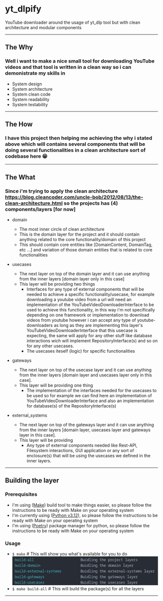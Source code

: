 # yt_dlpify

YouTube downloader around the usage of yt_dlp tool but with clean architecture and modular components

---

## The Why

### Well i want to make a nice small tool for downloading YouTube videos and that tool is written in a clean way so i can demonistrate my skills in

- System design
- System architecture
- System clean code
- System readability
- System testability

---

## The How

### I have this project then helping me achieving the why i stated above which will contains several components that will be doing several functionalities in a clean architecture sort of codebase here 😁

---

## The What

### Since i'm trying to apply the clean architecture <https://blog.cleancoder.com/uncle-bob/2012/08/13/the-clean-architecture.html> so the projects has (4) components/layers [for now]

- domain
  - The most inner circle of clean architecture
  - This is the domain layer for the project and it should contain anything related to the core functionality/domain of this project
  - This should contain core entities like [DomainContent, DomainTag, etc ...] and variation of those domain entities that is related to core functionalities
- usecases
  - The next layer on top of the domain layer and it can use anything from the inner layers [domain layer only in this case]
  - This layer will be providing two things
    - Interfaces for any type of external components that will be needed to achieve a specific functionality/usecase, for example downloading a youtube video from a url will need an implementation of the YouTubeVideoDownloaderInterface to be used to achieve this functionality, in this way i'm not specifically depending on one framework or implementation to download videos from youtube however i can accept any type of youtube-downloaders as long as they are implementing this layer's YouTubeVideoDownloaderInterface that this usecase is expecting, the same will apply for any other stuff like database interactions wich will implement RepositoryInterface(s) and so on for any other usecases.
    - The usecases iteself (logic) for specific functionalities

- gateways
  - The next layer on top of the usecase layer and it can use anything from the inner layers [domain layer and usecases layer only in this case].
  - This layer will be providing one thing
    - The implementation of the interfaces needed for the usecases to be used so for example we can find here an implementation of YouTubeVideoDownloaderInterface and also an implementation for database(s) of the RepositoryInterface(s)

- external_systems
  - The next layer on top of the gateways layer and it can use anything from the inner layers [domain layer, usecases layer and gateways layer in this case].
  - This layer will be providing
    - Any type of external components needed like Rest-API, Filesystem interactions, GUI application or any sort of enclosure(s) that will be using the usecases we defined in the inner layers.

---

## Building the layer

### Prerequisites

- I'm using ([Make](https://www.gnu.org/software/make/)) build tool to make things easier, so please follow the instructions to be ready with Make on your operating system
- I'm currently using ([Python v3.12](https://www.python.org/)), so please follow the instructions to be ready with Make on your operating system
- I'm using ([Poetry](https://python-poetry.org/)) package manager for python, so please follow the instructions to be ready with Make on your operating system

### Usage

- `$ make` # This will show you what's available for you to do
![make options](resources/images/make_options.png)
- `$ make build-all` # This will build the package(s) for all the layers

---
